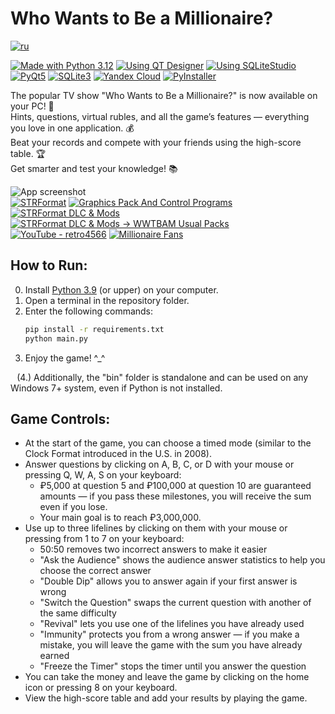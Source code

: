 # Who Wants to Be a Millionaire?
[![ru](https://img.shields.io/badge/lang-RU-blue?style=flat-square)](https://github.com/snowlue/wwtbam/blob/main/README.md)

[![Made with Python 3.12](https://img.shields.io/badge/Made_with-Python_3.12-3776AB?style=flat-square&logo=python&logoColor=fff)](https://www.python.org/downloads/release/python-3913)
[![Using QT Designer](https://img.shields.io/badge/Using-QT_Designer-25AF37?style=flat-square)](https://doc.qt.io/qt-5/qtdesigner-manual.html)
[![Using SQLiteStudio](https://img.shields.io/badge/Using-SQLiteStudio-337CCF?style=flat-square)](https://sqlitestudio.pl)  
[![PyQt5](https://img.shields.io/badge/PyQt5-41CD52?style=flat-square&logo=qt&logoColor=fff)](https://pypi.org/project/PyQt5)
[![SQLite3](https://img.shields.io/badge/SQLite3-003B57?style=flat-square&logo=sqlite&logoColor=fff)](https://www.sqlite.org)
[![Yandex Cloud](https://img.shields.io/badge/Yandex_Cloud-5282FF?style=flat-square&logo=yandexcloud&logoColor=fff)](https://yandex.cloud/en)
[![PyInstaller](https://img.shields.io/badge/PyInstaller-FFEB5E?style=flat-square)](https://www.pyinstaller.org)

The popular TV show "Who Wants to Be a Millionaire?" is now available on your PC! 💙  
Hints, questions, virtual rubles, and all the game’s features — everything you love in one application. 💰  
Beat your records and compete with your friends using the high-score table. 🏆  
Get smarter and test your knowledge! 📚

![App screenshot](https://github.com/user-attachments/assets/37c6f79f-a425-4ff9-97d2-4cb86257604b)  
[![STRFormat](https://img.shields.io/badge/STRFormat_→-0E0E0E?style=flat-square)](#)
[![Graphics Pack And Control Programs](https://img.shields.io/badge/Graphics_Pack_And_Control_Programs-0809BA?style=flat-square)](https://nethouse.id/wwtbamstrformatpacks)
[![STRFormat DLC & Mods](https://img.shields.io/badge/DLC_&_Mods-0038A3?style=flat-square)](https://strformatgraphics.wixsite.com/wwtbamdlc/en)
[![STRFormat DLC & Mods → WWTBAM Usual Packs](https://img.shields.io/badge/Usual_Packs-0038A3?style=flat-square)](https://strformatgraphics.wixsite.com/wwtbamdlc/en/wwtbamusualpacks)  
[![YouTube - retro4566](https://img.shields.io/badge/@retro4566-AD00F5?style=flat-square)](https://www.youtube.com/@retro4566)
[![Millionaire Fans](https://img.shields.io/badge/Millionaire_Fans-1818BB?style=flat-square)](https://regisfan.proboards.com)

## How to Run:

0. Install [Python 3.9](https://www.python.org/downloads/release/python-3913) (or upper) on your computer.
1. Open a terminal in the repository folder.
2. Enter the following commands:
    ```bash
    pip install -r requirements.txt
    python main.py
    ```
3. Enjoy the game! ^_^

⠀(4.) Additionally, the "bin" folder is standalone and can be used on any Windows 7+ system, even if Python is not installed.

## Game Controls:

- At the start of the game, you can choose a timed mode (similar to the Clock Format introduced in the U.S. in 2008).
- Answer questions by clicking on A, B, C, or D with your mouse or pressing Q, W, A, S on your keyboard:
    - ₽5,000 at question 5 and ₽100,000 at question 10 are guaranteed amounts — if you pass these milestones, you will receive the sum even if you lose.
    - Your main goal is to reach ₽3,000,000.
- Use up to three lifelines by clicking on them with your mouse or pressing from 1 to 7 on your keyboard:
    - 50:50 removes two incorrect answers to make it easier
    - "Ask the Audience" shows the audience answer statistics to help you choose the correct answer
    - "Double Dip" allows you to answer again if your first answer is wrong
    - "Switch the Question" swaps the current question with another of the same difficulty
    - "Revival" lets you use one of the lifelines you have already used
    - "Immunity" protects you from a wrong answer — if you make a mistake, you will leave the game with the sum you have already earned
    - "Freeze the Timer" stops the timer until you answer the question
- You can take the money and leave the game by clicking on the home icon or pressing 8 on your keyboard.
- View the high-score table and add your results by playing the game.
